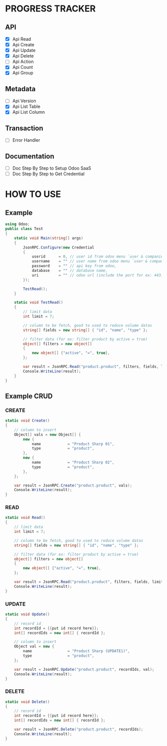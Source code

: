 # PROGRESS TRACKER
## API
- [x]   Api Read
- [x]   Api Create
- [x]   Api Update
- [x]   Api Delete
- [ ]   Api Action
- [x]   Api Count
- [x]   Api Group

## Metadata
- [ ]   Api Version
- [x]   Api List Table
- [x]   Api List Column

## Transaction
- [ ]   Error Handler

## Documentation
- [ ]    Doc Step By Step to Setup Odoo SaaS
- [ ]    Doc Step By Step to Get Credential

# HOW TO USE

## Example
```csharp
using Odoo;
public class Test
{
    static void Main(string[] args)
    {
        JsonRPC.Configure(new Credential
        {
            userid      = 0, // user id from odoo menu `user & companies`
            username    = "" // user name from odoo menu `user & companies`,
            password    = "" // api key from odoo,
            database    = "" // database name,
            uri         = "" // odoo url (include the port for ex: 443)
        });

        TestRead();
    }

    static void TestRead()
    {
        // limit data
        int limit = 7;

        // column te be fetch, good to used to reduce volume datas
        string[] fields = new string[] { "id", "name", "type" };

        // filter data (for ex: filter product by active = true)
        object[] filters = new object[]
        {
            new object[] {"active", "=", true},
        };

        var result = JsonRPC.Read("product.product", filters, fields, limit);
        Console.WriteLine(result);
    }
}
```

## Example CRUD
### CREATE
```csharp
static void Create()
{
    // column to insert
    Object[] vals = new Object[] {
        new {
            name            = "Product Sharp 01",
            type            = "product",
        },
        new {
            name            = "Product Sharp 02",
            type            = "product",
        },
    };

    var result = JsonRPC.Create("product.product", vals);
    Console.WriteLine(result);
}

```

### READ
```csharp
static void Read()
{
    // limit data
    int limit = 7;

    // column te be fetch, good to used to reduce volume datas
    string[] fields = new string[] { "id", "name", "type" };

    // filter data (for ex: filter product by active = true)
    object[] filters = new object[]
    {
        new object[] {"active", "=", true},
    };

    var result = JsonRPC.Read("product.product", filters, fields, limit);
    Console.WriteLine(result);
}
```

### UPDATE
```csharp
static void Update()
{
    // record id
    int recordId = {{put id record here}};
    int[] recordIds = new int[] { recordId };

    // column to insert
    Object val = new {
        name                = "Product Sharp (UPDATE1)",
        type                = "product",
    };

    var result = JsonRPC.Update("product.product", recordIds, val);
    Console.WriteLine(result);
}
```

### DELETE
```csharp
static void Delete()
{
    // record id
    int recordId = {{put id record here}};
    int[] recordIds = new int[] { recordId };

    var result = JsonRPC.Delete("product.product", recordIds);
    Console.WriteLine(result);
}
```

